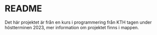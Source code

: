 # README
Det här projektet är från en kurs i programmering från KTH tagen under höstterminen 2023, mer information om projektet finns i mappen.

